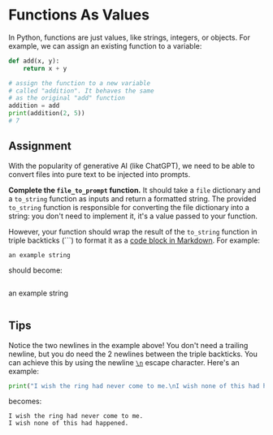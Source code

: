 # Functions As Values

In Python, functions are just values, like strings, integers, or objects. For example, we can assign an existing function to a variable:

```py
def add(x, y):
    return x + y

# assign the function to a new variable
# called "addition". It behaves the same
# as the original "add" function
addition = add
print(addition(2, 5))
# 7
```

## Assignment

With the popularity of generative AI (like ChatGPT), we need to be able to convert files into pure text to be injected into prompts.

**Complete the `file_to_prompt` function.** It should take a `file` dictionary and a `to_string` function as inputs and return a formatted string. The provided `to_string` function is responsible for converting the file dictionary into a string: you don't need to implement it, it's a value passed to your function.

However, your function should wrap the result of the `to_string` function in triple backticks (```) to format it as a [code block in Markdown](https://www.markdownguide.org/basic-syntax/#code). For example:

```
an example string
```

should become:

```md
```
an example string
```
```

## Tips

Notice the two newlines in the example above! You don't need a trailing newline, but you do need the 2 newlines between the triple backticks. You can achieve this by using the newline [`\n`](https://en.wikipedia.org/wiki/Newline) escape character. Here's an example:

```py
print("I wish the ring had never come to me.\nI wish none of this had happened.")
```

becomes:

```
I wish the ring had never come to me.
I wish none of this had happened.
```